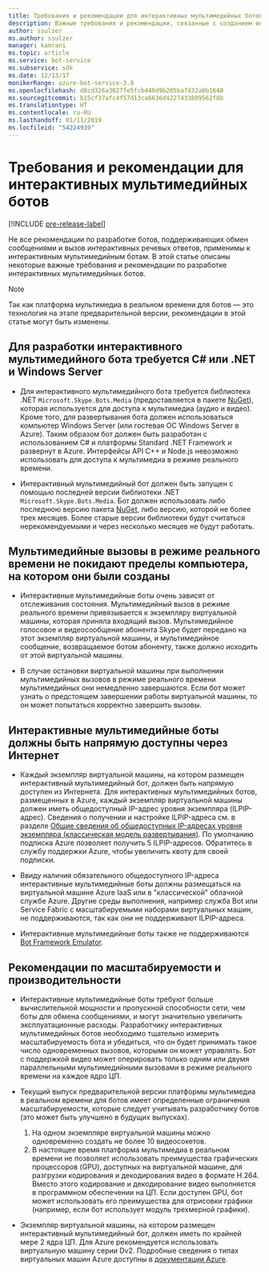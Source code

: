 ```yaml
---
title: Требования и рекомендации для интерактивных мультимедийных ботов | Документация Майкрософт
description: Важные требования и рекомендации, связанные с созданием интерактивных мультимедийных ботов для Skype с помощью пакета SDK Bot Framework для .NET.
author: ssulzer
ms.author: ssulzer
manager: kamrani
ms.topic: article
ms.service: bot-service
ms.subservice: sdk
ms.date: 12/13/17
monikerRange: azure-bot-service-3.0
ms.openlocfilehash: d8cd326a3027fe5fcb440d9b205ba7d32a8b1640
ms.sourcegitcommit: b15cf37afc4f57d13ca6636d4227433809562f8b
ms.translationtype: HT
ms.contentlocale: ru-RU
ms.lasthandoff: 01/11/2019
ms.locfileid: "54224939"
---
```

# <a name="requirements-and-considerations-for-real-time-media-bots"></a>Требования и рекомендации для интерактивных мультимедийных ботов

[!INCLUDE [pre-release-label](../includes/pre-release-label-v3.md)]

Не все рекомендации по разработке ботов, поддерживающих обмен сообщениями и вызов интерактивных речевых ответов, применимы к интерактивным мультимедийным ботам. В этой статье описаны некоторые важные требования и рекомендации по разработке интерактивных мультимедийных ботов. 

> [!NOTE]
> Так как платформа мультимедиа в реальном времени для ботов — это технология на этапе предварительной версии, рекомендации в этой статье могут быть изменены.

## <a name="real-time-media-bot-development-requires-cnet-and-windows-server"></a>Для разработки интерактивного мультимедийного бота требуется C# или .NET и Windows Server

- Для интерактивного мультимедийного бота требуется библиотека .NET `Microsoft.Skype.Bots.Media` (предоставляется в пакете <a href="https://www.nuget.org/" target="_blank">NuGet</a>), которая используется для доступа к мультимедиа (аудио и видео). Кроме того, для развертывания бота должен использоваться компьютер Windows Server (или гостевая ОС Windows Server в Azure). Таким образом бот должен быть разработан с использованием C# и платформы Standard .NET Framework и развернут в Azure. Интерфейсы API C++ и Node.js невозможно использовать для доступа к мультимедиа в режиме реального времени.

- Интерактивный мультимедийный бот должен быть запущен с помощью последней версии библиотеки .NET `Microsoft.Skype.Bots.Media`. Бот должен использовать либо последнюю версию пакета <a href="https://www.nuget.org/" target="_blank">NuGet</a>, либо версию, которой не более трех месяцев. Более старые версии библиотеки будут считаться нерекомендуемыми и через несколько месяцев не будут работать.

## <a name="real-time-media-calls-stay-on-the-machine-where-they-were-created"></a>Мультимедийные вызовы в режиме реального времени не покидают пределы компьютера, на котором они были созданы

- Интерактивные мультимедийные боты очень зависят от отслеживания состояния. Мультимедийный вызов в режиме реального времени привязывается к экземпляру виртуальной машины, которая приняла входящий вызов. Мультимедийное голосовое и видеосообщение абонента Skype будет передано на этот экземпляр виртуальной машины, и мультимедийное сообщение, возвращаемое ботом абоненту, также должно исходить от этой виртуальной машины.

- В случае остановки виртуальной машины при выполнении мультимедийных вызовов в режиме реального времени мультимедийных они немедленно завершаются. Если бот может узнать о предстоящем завершении работы виртуальной машины, то он может попытаться корректно завершить вызовы.

## <a name="real-time-media-bots-must-be-directly-accessible-on-the-internet"></a>Интерактивные мультимедийные боты должны быть напрямую доступны через Интернет

- Каждый экземпляр виртуальной машины, на котором размещен интерактивный мультимедийный бот, должен быть напрямую доступен из Интернета. Для интерактивных мультимедийных ботов, размещенных в Azure, каждый экземпляр виртуальной машины должен иметь общедоступный IP-адрес уровня экземпляра (ILPIP-адрес). Сведения о получении и настройке ILPIP-адреса см. в разделе <a href="/azure/virtual-network/virtual-networks-instance-level-public-ip" target="_blank">Общие сведения об общедоступных IP-адресах уровня экземпляра (классическая модель развертывания)</a>. По умолчанию подписка Azure позволяет получить 5 ILPIP-адресов. Обратитесь в службу поддержки Azure, чтобы увеличить квоту для своей подписки.

- Ввиду наличия обязательного общедоступного IP-адреса интерактивные мультимедийные боты должны размещаться на виртуальной машине Azure IaaS или в "классической" облачной службе Azure. Другие среды выполнения, например служба Bot или Service Fabric с масштабируемыми наборами виртуальных машин, не поддерживаются, так как они не поддерживают ILPIP-адреса.

- Интерактивные мультимедийные боты также не поддерживаются [Bot Framework Emulator](../bot-service-debug-emulator.md).

## <a name="scalability-and-performance-considerations"></a>Рекомендации по масштабируемости и производительности

- Интерактивные мультимедийные боты требуют больше вычислительной мощности и пропускной способности сети, чем боты для обмена сообщениями, и могут значительно увеличить эксплуатационные расходы. Разработчику интерактивных мультимедийных ботов необходимо тщательно измерить масштабируемость бота и убедиться, что он будет принимать такое число одновременных вызовов, которыми он может управлять. Бот с поддержкой видео может оперировать только одним или двумя параллельными мультимедийными вызовами в режиме реального времени на каждое ядро ЦП.

- Текущий выпуск предварительной версии платформы мультимедиа в реальном времени для ботов имеет определенные ограничения масштабируемости, которые следует учитывать разработчику ботов (это может быть улучшено в будущих выпусках). 
  1. На одном экземпляре виртуальной машины можно одновременно создать не более 10 видеосокетов.
  2. В настоящее время платформа мультимедиа в реальном времени не позволяет использовать преимущества графических процессоров (GPU), доступных на виртуальной машине, для разгрузки кодирования и декодирования видео в формате H.264. Вместо этого кодирование и декодирование видео выполняется в программном обеспечении на ЦП. Если доступен GPU, бот может использовать его преимущества для отрисовки графики (например, если бот использует модуль трехмерной графики).

- Экземпляр виртуальной машины, на котором размещен интерактивный мультимедийный бот, должен иметь по крайней мере 2 ядра ЦП. Для Azure рекомендуется использовать виртуальную машину серии Dv2. Подробные сведения о типах виртуальных машин Azure доступны в <a href="/azure/virtual-machines/windows/sizes-general" target="_blank">документации Azure</a>. 
